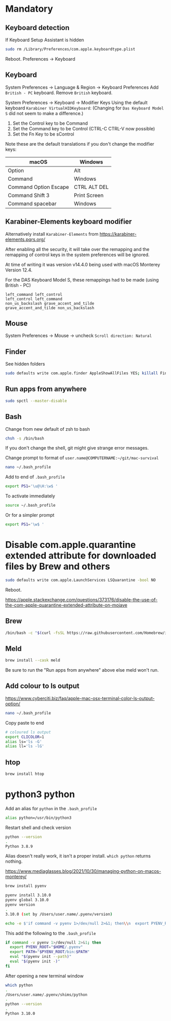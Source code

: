 # Mandatory

## Keyboard detection

If Keyboard Setup Assistant is hidden

```sh
sudo rm /Library/Preferences/com.apple.keyboardtype.plist
```

Reboot. Preferences -> Keyboard

## Keyboard

System Preferences -> Language & Region -> Keyboard Preferences
Add `British - PC` keyboard. Remove `British` keyboard.

System Preferences -> Keyboard -> Modifier Keys
Using the default keyboard `Karabiner VirtualHIDKeyboard`:
(Changing for `Das Keyboard Model S` did not seem to make a difference.)

1. Set the Control key to be Command
2. Set the Command key to be Control (CTRL-C CTRL-V now possible)
3. Set the Fn Key to be sControl

Note these are the default translations if you don't change the modifier keys:

| macOS                 | Windows      |
| --------------------- | ------------ |
| Option                | Alt          |
| Command               | Windows      |
| Command Option Escape | CTRL ALT DEL |
| Command Shift 3       | Print Screen |
| Command spacebar      | Windows      |

## Karabiner-Elements keyboard modifier

Alternatively install `Karabiner-Elements` from https://karabiner-elements.pqrs.org/

After enabling all the security, it will take over the remapping and the remapping of control keys in the system
preferences will be ignored.

At time of writing it was version v14.4.0 being used with macOS Monterey Version 12.4.

For the DAS Keyboard Model S, these remappings had to be made (using British - PC)

```
left_command left_control
left_control left_command
non_us_backslash grave_accent_and_tilde
grave_accent_and_tilde non_us_backslash
```

## Mouse

System Preferences -> Mouse -> uncheck `Scroll direction: Natural`

## Finder

See hidden folders

```sh
sudo defaults write com.apple.finder AppleShowAllFiles YES; killall Finder
```

## Run apps from anywhere

```sh
sudo spctl --master-disable
```

## Bash

Change from new default of zsh to bash

```sh
chsh -s /bin/bash
```

If you don't change the shell, git might give strange error messages.

Change prompt to format of `user.name@COMPUTERNAME:~/git/mac-survival`

```sh
nano ~/.bash_profile
```

Add to end of `.bash_profile`

```sh
export PS1='\u@\H:\w$ '
```

To activate immediately

```sh
source ~/.bash_profile
```

Or for a simpler prompt

```sh
export PS1='\w$ '
```

# Disable com.apple.quarantine extended attribute for downloaded files by Brew and others

```sh
sudo defaults write com.apple.LaunchServices LSQuarantine -bool NO
```

Reboot.

https://apple.stackexchange.com/questions/373176/disable-the-use-of-the-com-apple-quarantine-extended-attribute-on-mojave

## Brew

```sh
/bin/bash -c "$(curl -fsSL https://raw.githubusercontent.com/Homebrew/install/HEAD/install.sh)"
```

## Meld

```sh
brew install --cask meld
```

Be sure to run the "Run apps from anywhere" above else meld won't run.

## Add colour to ls output

https://www.cyberciti.biz/faq/apple-mac-osx-terminal-color-ls-output-option/

```sh
nano ~/.bash_profile
```

Copy paste to end

```sh
# coloured ls output
export CLICOLOR=1
alias ls='ls -G'
alias ll='ls -lG'
```

## htop

```sh
brew install htop
```

# python3 python

Add an alias for `python` in the `.bash_profile`

```sh
alias python=/usr/bin/python3
```

Restart shell and check version

```sh
python --version
.
Python 3.8.9
```

Alias doesn't really work, it isn't a proper install. `which python` returns nothing.

https://www.mediaglasses.blog/2021/10/30/managing-python-on-macos-monterey/

```sh
brew install pyenv
```

```sh
pyenv install 3.10.0
pyenv global 3.10.0
pyenv version
.
3.10.0 (set by /Users/user.name/.pyenv/version)
```

```sh
echo -e $'if command -v pyenv 1>/dev/null 2>&1; then\\n  export PYENV_ROOT="$HOME/.pyenv"\\n  export PATH="$PYENV_ROOT/bin:$PATH"\\n  eval "$(pyenv init --path)"\\n  eval "$(pyenv init -)"\\nfi' >> ~/.bash_profile
```

This add the following to the `.bash_profile`

```sh
if command -v pyenv 1>/dev/null 2>&1; then
  export PYENV_ROOT="$HOME/.pyenv"
  export PATH="$PYENV_ROOT/bin:$PATH"
  eval "$(pyenv init --path)"
  eval "$(pyenv init -)"
fi
```

After opening a new terminal window

```sh
which python
.
/Users/user.name/.pyenv/shims/python
.
python --version
.
Python 3.10.0
```
